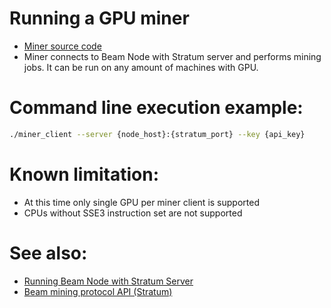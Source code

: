 # Running a GPU miner

* [Miner source code](https://github.com/BeamMW/beam/tree/master/pow)
* Miner connects to Beam Node with Stratum server and performs mining jobs. It can be run on any amount of machines with GPU.


# Command line execution example:

``` sh
./miner_client --server {node_host}:{stratum_port} --key {api_key}
```

# Known limitation:
* At this time only single GPU per miner client is supported
* CPUs without SSE3 instruction set are not supported


# See also:
* [Running Beam Node with Stratum Server](https://github.com/BeamMW/beam/wiki/Instructions-for-Command-Line-Node#running-beam-node-with-stratum-server)
* [Beam mining protocol API (Stratum)](https://github.com/BeamMW/beam/wiki/Beam-mining-protocol-API-(Stratum))


